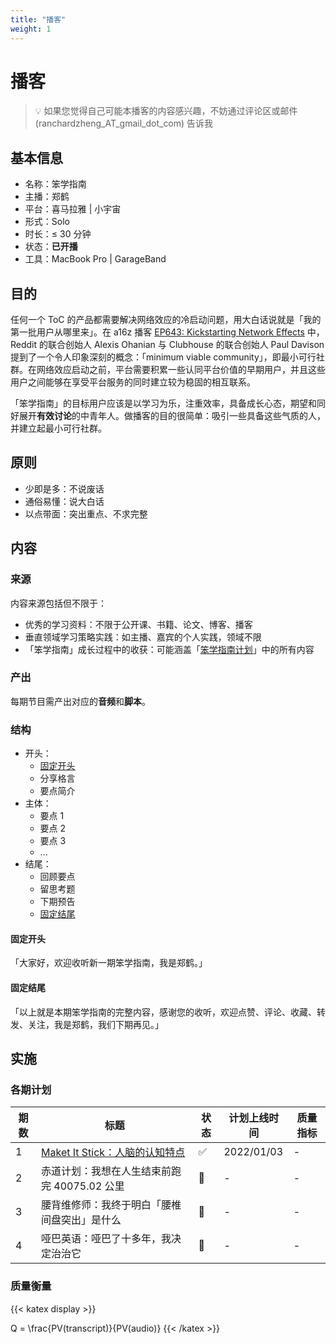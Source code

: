 ```yaml
---
title: "播客"
weight: 1
---
```


# 播客

> 💡 如果您觉得自己可能本播客的内容感兴趣，不妨通过评论区或邮件 (ranchardzheng_AT_gmail_dot_com) 告诉我

## 基本信息

* 名称：笨学指南
* 主播：郑鹤
* 平台：喜马拉雅 | 小宇宙
* 形式：Solo
* 时长：≤ 30 分钟
* 状态：**已开播**
* 工具：MacBook Pro | GarageBand

## 目的

任何一个 ToC 的产品都需要解决网络效应的冷启动问题，用大白话说就是「我的第一批用户从哪里来」。在 a16z 播客 [EP643: Kickstarting Network Effects](https://future.a16z.com/podcasts/kickstarting-network-effects/) 中，Reddit 的联合创始人 Alexis Ohanian 与 Clubhouse 的联合创始人 Paul Davison 提到了一个令人印象深刻的概念：「minimum viable community」，即最小可行社群。在网络效应启动之前，平台需要积累一些认同平台价值的早期用户，并且这些用户之间能够在享受平台服务的同时建立较为稳固的相互联系。

「笨学指南」的目标用户应该是以学习为乐，注重效率，具备成长心态，期望和同好展开**有效讨论**的中青年人。做播客的目的很简单：吸引一些具备这些气质的人，并建立起最小可行社群。

## 原则

* 少即是多：不说废话
* 通俗易懂：说大白话
* 以点带面：突出重点、不求完整

## 内容

### 来源

内容来源包括但不限于：

* 优秀的学习资料：不限于公开课、书籍、论文、博客、播客
* 垂直领域学习策略实践：如主播、嘉宾的个人实践，领域不限
* 「笨学指南」成长过程中的收获：可能涵盖「[笨学指南计划](/nerds-docs/docs/plan/)」中的所有内容

### 产出

每期节目需产出对应的**音频**和**脚本**。

### 结构

* 开头：
  * [固定开头](#固定开头)
  * 分享格言
  * 要点简介
* 主体：
  * 要点 1
  * 要点 2
  * 要点 3
  * ...
* 结尾：
  * 回顾要点
  * 留思考题
  * 下期预告
  * [固定结尾](#固定结尾)

#### 固定开头

「大家好，欢迎收听新一期笨学指南，我是郑鹤。」

#### 固定结尾

「以上就是本期笨学指南的完整内容，感谢您的收听，欢迎点赞、评论、收藏、转发、关注，我是郑鹤，我们下期再见。」

## 实施

### 各期计划

| 期数 | 标题                                              | 状态 | 计划上线时间 | 质量指标 |
| ---- | ------------------------------------------------- | ---- | ------------ | -------- |
| 1    | [Maket It Stick：人脑的认知特点](./make-it-stick) | ✅    | 2022/01/03   | -        |
| 2    | 赤道计划：我想在人生结束前跑完 40075.02 公里      | 🚧    | -            | -        |
| 3    | 腰背维修师：我终于明白「腰椎间盘突出」是什么      | 🚧    | -            | -        |
| 4    | 哑巴英语：哑巴了十多年，我决定治治它              | 🚧    | -            | -        |

### 质量衡量

{{< katex display >}}

Q = \frac{PV(transcript)}{PV(audio)}
{{< /katex >}}
